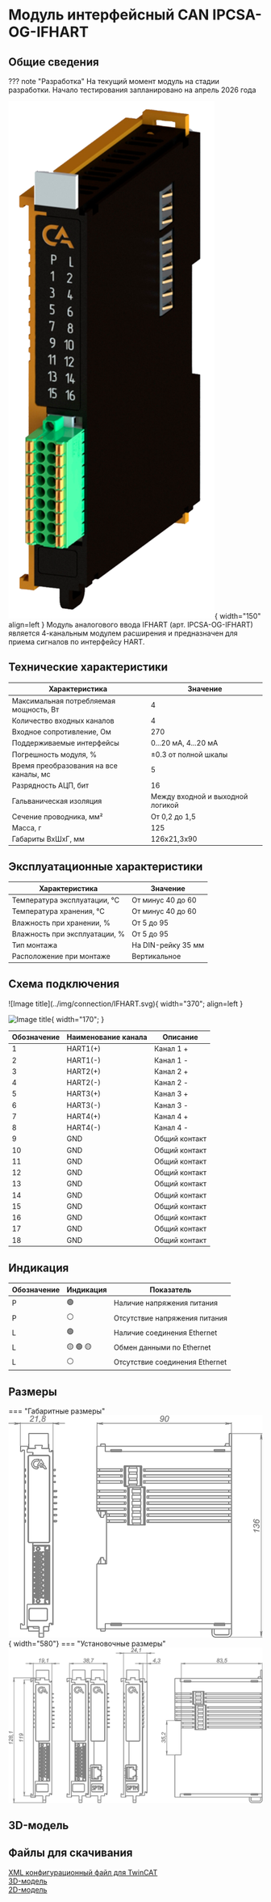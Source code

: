 # Модуль интерфейсный CAN IPCSA-OG-IFHART

## Общие сведения

??? note "Разработка"
    На текущий момент модуль на стадии разработки. Начало тестирования запланировано на апрель 2026 года
<div class="grid cards" markdown>

![Image title](../img/modules/IFHART.png){ width="150" align=left  }
Модуль аналогового ввода IFHART (арт. IPCSA-OG-IFHART) является 4-канальным модулем расширения и предназначен для приема сигналов по интерфейсу HART.
</div>
 
## Технические характеристики 
| Характеристика                          | Значение                          |
|-----------------------------------------|-----------------------------------|
| Максимальная потребляемая мощность, Вт  | 4                                 |
| Количество входных каналов              | 4                                 |
| Входное сопротивление, Ом               | 270                               |
| Поддерживаемые интерфейсы               | 0...20 мА, 4...20 мА              |
| Погрешность модуля, %                   | ±0.3 от полной шкалы              |
| Время преобразования на все каналы, мс  | 5                                 |
| Разрядность АЦП, бит                    | 16                                |
| Гальваническая изоляция                 | Между входной и выходной логикой  |
| Сечение проводника, мм²                 | От 0,2 до 1,5                     |
| Масса, г                                | 125                               |
| Габариты ВхШхГ, мм                      | 126х21,3х90                       |

## Эксплуатационные характеристики
| Характеристика                   | Значение           |
| -------------------------------- | -                  |
| Температура эксплуатации, °С     | От минус 40 до 60  |
| Температура хранения, °С         | От минус 40 до 60  |
| Влажность при хранении, %	       | От 5 до 95         |
| Влажность при эксплуатации, %    | От 5 до 95         |
| Тип монтажа                      | На DIN-рейку 35 мм |
| Расположение при монтаже         | Вертикальное       |

## Схема подключения

<div class="grid cards" markdown>
![Image title](../img/connection/IFHART.svg){ width="370"; align=left  }

![Image title](../img/connection/connector_18pin.png){ width="170";  }
</div>

| Обозначение | Наименование канала | Описание      |
|-------------|---------------------|---------------|
| 1           | HART1(+)            | Канал 1 +     |
| 2           | HART1(-)            | Канал 1 -     |
| 3           | HART2(+)            | Канал 2 +     |
| 4           | HART2(-)            | Канал 2 -     |
| 5           | HART3(+)            | Канал 3 +     |
| 6           | HART3(-)            | Канал 3 -     |
| 7           | HART4(+)            | Канал 4 +     |
| 8           | HART4(-)            | Канал 4 -     |
| 9           | GND                 | Общий контакт |
| 10          | GND                 | Общий контакт |
| 11          | GND                 | Общий контакт |
| 12          | GND                 | Общий контакт |
| 13          | GND                 | Общий контакт |
| 14          | GND                 | Общий контакт |
| 15          | GND                 | Общий контакт |
| 16          | GND                 | Общий контакт |
| 17          | GND                 | Общий контакт |
| 18          | GND                 | Общий контакт |

## Индикация
| Обозначение | Индикация | Показатель |
|------------------|----------------------|---------------------------------------|
| P | :green_circle:| Наличие напряжения питания |
| P | :white_circle:| Отсутствие напряжения питания |
| L | :green_circle:| Наличие соединения Ethernet |
| L | :yellow_circle: :green_circle: :yellow_circle: | Обмен данными по Ethernet |
| L | :white_circle:| Отсутствие соединения Ethernet|

## Размеры
=== "Габаритные размеры" 
    ![Image title](../img/dimensions/overall_dimensions_extensions.png){ width="580"}
=== "Установочные размеры"
    ![alt text](../img/dimensions/installation_dimensions.png) 

## 3D-модель
<model-viewer src="https://manual.saplc.ru//img/3d/DI.glb"
alt="3D Model"
auto-rotate
camera-controls
poster="https://manual.saplc.ru/img/3d/posterDI.webp"
camera-orbit="160deg 75deg 348m"
field-of-view="30deg"
exposure="0.5"
style="width: 100%; height: 500px;">
</model-viewer>


## Файлы для скачивания
<a href="/downloads/IPCSA_OG.xml" download>XML конфигурационный файл для TwinCAT</a>    
<a href="/downloads/Module 18-pin.step" download>3D-модель</a>   
<a href="/downloads/Module 18-pin.dwg" download>2D-модель</a>    